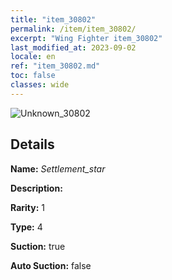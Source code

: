 ```yaml
---
title: "item_30802"
permalink: /item/item_30802/
excerpt: "Wing Fighter item_30802"
last_modified_at: 2023-09-02
locale: en
ref: "item_30802.md"
toc: false
classes: wide
---
```



 ![Unknown_30802](/images/item/Settlement_star_p.png)



## Details

 **Name:** *Settlement_star* 

 **Description:** 

 **Rarity:** 1 

 **Type:** 4 

 **Suction:** true 

 **Auto Suction:** false 


